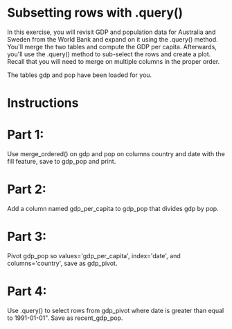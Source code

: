 # Subsetting rows with .query()
In this exercise, you will revisit GDP and population data for Australia and Sweden from the World Bank and expand on it using the .query() method. You'll merge the two tables and compute the GDP per capita. Afterwards, you'll use the .query() method to sub-select the rows and create a plot. Recall that you will need to merge on multiple columns in the proper order.

The tables gdp and pop have been loaded for you.

# Instructions

# Part 1:
Use merge_ordered() on gdp and pop on columns country and date with the fill feature, save to gdp_pop and print.

# Part 2:
Add a column named gdp_per_capita to gdp_pop that divides gdp by pop.

# Part 3:
Pivot gdp_pop so values='gdp_per_capita', index='date', and columns='country', save as gdp_pivot.

# Part 4:
Use .query() to select rows from gdp_pivot where date is greater than equal to 1991-01-01". Save as recent_gdp_pop.
